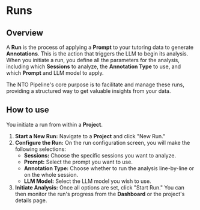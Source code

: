 # Runs

## Overview

A **Run** is the process of applying a **Prompt** to your tutoring data to generate **Annotations**. This is the action that triggers the LLM to begin its analysis. When you initiate a run, you define all the parameters for the analysis, including which **Sessions** to analyze, the **Annotation Type** to use, and which **Prompt** and LLM model to apply.

The NTO Pipeline's core purpose is to facilitate and manage these runs, providing a structured way to get valuable insights from your data.

## How to use

You initiate a run from within a **Project**.

1.  **Start a New Run:** Navigate to a **Project** and click "New Run."
2.  **Configure the Run:** On the run configuration screen, you will make the following selections:
    * **Sessions:** Choose the specific sessions you want to analyze.
    * **Prompt:** Select the prompt you want to use.
    * **Annotation Type:** Choose whether to run the analysis line-by-line or on the whole session.
    * **LLM Model:** Select the LLM model you wish to use.
3.  **Initiate Analysis:** Once all options are set, click "Start Run." You can then monitor the run's progress from the **Dashboard** or the project's details page.